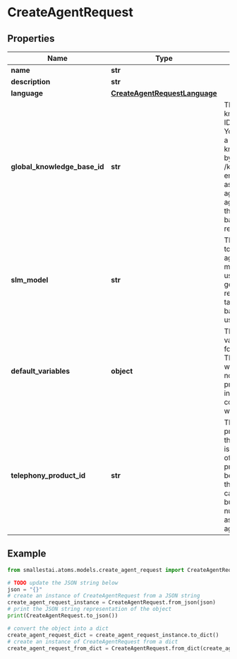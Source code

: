 # CreateAgentRequest


## Properties

Name | Type | Description | Notes
------------ | ------------- | ------------- | -------------
**name** | **str** |  | 
**description** | **str** |  | [optional] 
**language** | [**CreateAgentRequestLanguage**](CreateAgentRequestLanguage.md) |  | [optional] 
**global_knowledge_base_id** | **str** | The global knowledge base ID of the agent. You can create a global knowledge base by using the /knowledgebase endpoint and assign it to the agent. The agent will use this knowledge base for its responses. | [optional] 
**slm_model** | **str** | The LLM model to use for the agent. LLM model will be used to generate the response and take decisions based on the user&#39;s query. | [optional] [default to 'electron-v1']
**default_variables** | **object** | The default variables to use for the agent. These variables will be used if no variables are provided when initiating a conversation with the agent. | [optional] 
**telephony_product_id** | **str** | The telephony product ID of the agent. This is the product ID of the telephony product that will be used to make the outbound call. You can buy telephone number and assign it to the agent. | [optional] 

## Example

```python
from smallestai.atoms.models.create_agent_request import CreateAgentRequest

# TODO update the JSON string below
json = "{}"
# create an instance of CreateAgentRequest from a JSON string
create_agent_request_instance = CreateAgentRequest.from_json(json)
# print the JSON string representation of the object
print(CreateAgentRequest.to_json())

# convert the object into a dict
create_agent_request_dict = create_agent_request_instance.to_dict()
# create an instance of CreateAgentRequest from a dict
create_agent_request_from_dict = CreateAgentRequest.from_dict(create_agent_request_dict)
```



